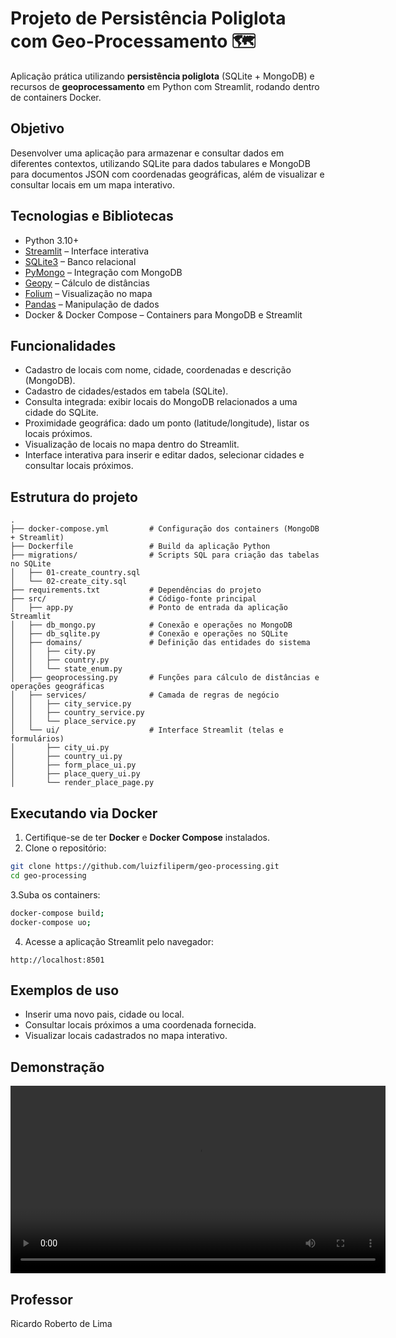 # Projeto de Persistência Poliglota com Geo-Processamento 🗺️

Aplicação prática utilizando **persistência poliglota** (SQLite + MongoDB) e recursos de **geoprocessamento** em Python com Streamlit, rodando dentro de containers Docker.

## Objetivo
Desenvolver uma aplicação para armazenar e consultar dados em diferentes contextos, utilizando SQLite para dados tabulares e MongoDB para documentos JSON com coordenadas geográficas, além de visualizar e consultar locais em um mapa interativo.

## Tecnologias e Bibliotecas
- Python 3.10+
- [Streamlit](https://streamlit.io/) – Interface interativa
- [SQLite3](https://www.sqlite.org/) – Banco relacional
- [PyMongo](https://pymongo.readthedocs.io/) – Integração com MongoDB
- [Geopy](https://geopy.readthedocs.io/) – Cálculo de distâncias
- [Folium](https://python-visualization.github.io/folium/) – Visualização no mapa
- [Pandas](https://pandas.pydata.org/) – Manipulação de dados
- Docker & Docker Compose – Containers para MongoDB e Streamlit

## Funcionalidades
- Cadastro de locais com nome, cidade, coordenadas e descrição (MongoDB).
- Cadastro de cidades/estados em tabela (SQLite).
- Consulta integrada: exibir locais do MongoDB relacionados a uma cidade do SQLite.
- Proximidade geográfica: dado um ponto (latitude/longitude), listar os locais próximos.
- Visualização de locais no mapa dentro do Streamlit.
- Interface interativa para inserir e editar dados, selecionar cidades e consultar locais próximos.

## Estrutura do projeto
```
.
├── docker-compose.yml         # Configuração dos containers (MongoDB + Streamlit)
├── Dockerfile                 # Build da aplicação Python
├── migrations/                # Scripts SQL para criação das tabelas no SQLite
│   ├── 01-create_country.sql
│   └── 02-create_city.sql
├── requirements.txt           # Dependências do projeto
├── src/                       # Código-fonte principal
│   ├── app.py                 # Ponto de entrada da aplicação Streamlit
│   ├── db_mongo.py            # Conexão e operações no MongoDB
│   ├── db_sqlite.py           # Conexão e operações no SQLite
│   ├── domains/               # Definição das entidades do sistema
│   │   ├── city.py
│   │   ├── country.py
│   │   └── state_enum.py
│   ├── geoprocessing.py       # Funções para cálculo de distâncias e operações geográficas
│   ├── services/              # Camada de regras de negócio
│   │   ├── city_service.py
│   │   ├── country_service.py
│   │   └── place_service.py
│   └── ui/                    # Interface Streamlit (telas e formulários)
│       ├── city_ui.py
│       ├── country_ui.py
│       ├── form_place_ui.py
│       ├── place_query_ui.py
│       └── render_place_page.py

```

## Executando via Docker

1. Certifique-se de ter **Docker** e **Docker Compose** instalados.  
2. Clone o repositório:
```bash
git clone https://github.com/luizfiliperm/geo-processing.git
cd geo-processing
```
3.Suba os containers:
```bash
docker-compose build;
docker-compose uo;
```
4. Acesse a aplicação Streamlit pelo navegador:
 ```
 http://localhost:8501
 ```
## Exemplos de uso
- Inserir uma novo pais, cidade ou local.
- Consultar locais próximos a uma coordenada fornecida.
- Visualizar locais cadastrados no mapa interativo.

## Demonstração

<video src="./demonstracao.mp4" controls width="600"></video>

## Professor
Ricardo Roberto de Lima
